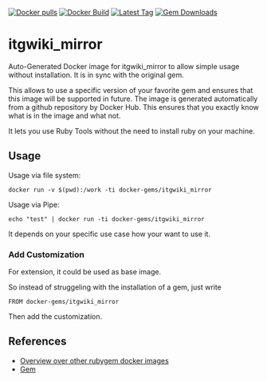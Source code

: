 [![Docker pulls](https://img.shields.io/docker/pulls/rubygem/itgwiki_mirror.svg)](https://hub.docker.com/r/rubygem/itgwiki_mirror/)
[![Docker Build](https://img.shields.io/docker/automated/rubygem/itgwiki_mirror.svg)](https://hub.docker.com/r/rubygem/itgwiki_mirror/)
[![Latest Tag](https://img.shields.io/github/tag/docker-rubygem/itgwiki_mirror.svg)](https://hub.docker.com/r/rubygem/itgwiki_mirror/)
[![Gem Downloads](https://img.shields.io/gem/dt/itgwiki_mirror.svg)](https://rubygems.org/gems/itgwiki_mirror/)
# itgwiki_mirror

Auto-Generated Docker image for itgwiki_mirror to allow simple usage without installation.
It is in sync with the original gem.

This allows to use a specific version of your favorite gem and ensures that this image will be supported in future.
The image is generated automatically from a github repository by Docker Hub.
This ensures that you exactly know what is in the image and what not.

It lets you use Ruby Tools without the need to install ruby on your machine.

## Usage

Usage via file system:

`docker run -v $(pwd):/work -ti docker-gems/itgwiki_mirror`

Usage via Pipe:

`echo "test" | docker run -ti docker-gems/itgwiki_mirror`

It depends on your specific use case how your want to use it.

### Add Customization

For extension, it could be used as base image.

So instead of struggeling with the installation of a gem, just write

`FROM docker-gems/itgwiki_mirror`

Then add the customization.

## References

 - [Overview over other rubygem docker images](https://github.com/thinkbot/docker-rubygem)
 - [Gem](https://rubygems.org/gems/itgwiki_mirror/)
